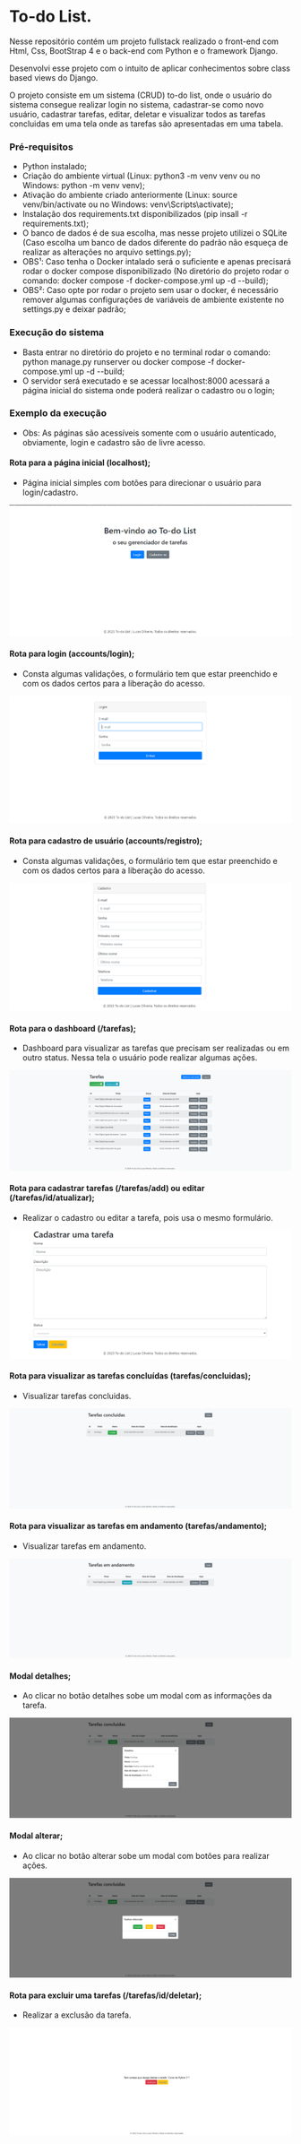 # To-do List.

Nesse repositório contém um projeto fullstack realizado o front-end com Html, Css, BootStrap 4 e o back-end com Python e o framework Django.

Desenvolvi esse projeto com o intuito de aplicar conhecimentos sobre class based views do Django.

O projeto consiste em um sistema (CRUD) to-do list, onde o usuário do sistema consegue realizar login no sistema,
cadastrar-se como novo usuário, cadastrar tarefas, editar, deletar e visualizar todos as tarefas concluidas em uma tela onde as tarefas são apresentadas em uma tabela.

### Pré-requisitos

- Python instalado;
- Criação do ambiente virtual (Linux: python3 -m venv venv ou no Windows: python -m venv venv);
- Ativação do ambiente criado anteriormente (Linux: source venv/bin/activate ou no Windows: venv\Scripts\activate);
- Instalação dos requirements.txt disponibilizados (pip insall -r requirements.txt);
- O banco de dados é de sua escolha, mas nesse projeto utilizei o SQLite (Caso escolha um banco de dados diferente do padrão não esqueça de realizar as alterações no arquivo settings.py);
- OBS¹: Caso tenha o Docker intalado será o suficiente e apenas precisará rodar o docker compose disponibilizado
(No diretório do projeto rodar o comando: docker compose -f docker-compose.yml up -d --build);
- OBS²: Caso opte por rodar o projeto sem usar o docker, é necessário remover algumas configurações de variáveis de ambiente existente no settings.py e deixar padrão;



### Execução do sistema

- Basta entrar no diretório do projeto e no terminal rodar o comando: python manage.py runserver ou docker compose -f docker-compose.yml up -d --build;
- O servidor será executado e se acessar localhost:8000 acessará a página inicial do sistema onde poderá realizar o cadastro ou o login;

### Exemplo da execução

- Obs: As páginas são acessíveis somente com o usuário autenticado, obviamente, login e cadastro são de livre acesso.

#### Rota para a página inicial (localhost);

- Página inicial simples com botões para direcionar o usuário para login/cadastro.

![Rota index](docs/img/index.png)


#### Rota para login (accounts/login);

- Consta algumas validações, o formulário tem que estar preenchido
e com os dados certos para a liberação do acesso.

![Rota de login](docs/img/login.png)


#### Rota para cadastro de usuário (accounts/registro);

- Consta algumas validações, o formulário tem que estar preenchido
e com os dados certos para a liberação do acesso.

![Rota de cadastro de usuário](docs/img/registro.png)


#### Rota para o dashboard (/tarefas);

 - Dashboard para visualizar as tarefas que precisam ser realizadas ou em outro status. Nessa tela o usuário pode realizar algumas ações.

![Rota para o dashboard](docs/img/principal.png)


#### Rota para cadastrar tarefas (/tarefas/add) ou editar (/tarefas/id/atualizar);

- Realizar o cadastro ou editar a tarefa, pois usa o mesmo formulário.

![Rota para cadastrar tarefa](docs/img/cad-tarefas.png)


#### Rota para visualizar as tarefas concluídas (tarefas/concluidas);

- Visualizar tarefas concluidas.

![Rota para o dashboard](docs/img/concluidas.png)


#### Rota para visualizar as tarefas em andamento (tarefas/andamento);

- Visualizar tarefas em andamento.

![Rota para o dashboard](docs/img/andamento.png)


#### Modal detalhes;

- Ao clicar no botão detalhes sobe um modal com as informações da tarefa.

![Modal detalhes](docs/img/modal-detalhes.png)


#### Modal alterar;

- Ao clicar no botão alterar sobe um modal com botões para realizar ações.

![Modal detalhes](docs/img/modal-alterar.png)



#### Rota para excluir uma tarefas (/tarefas/id/deletar);

- Realizar a exclusão da tarefa.

![Rota para informações do contato individual](docs/img/deletar.png)






